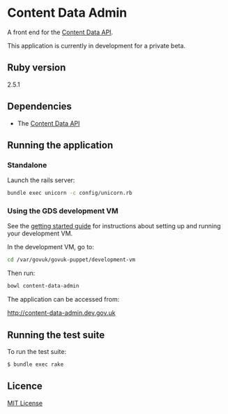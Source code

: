 # Content Data Admin

A front end for the [Content Data API].

This application is currently in development for a private beta.

## Ruby version

2.5.1

## Dependencies

* The [Content Data API]

[Content Data API]: https://github.com/alphagov/content-data-api

## Running the application

### Standalone

Launch the rails server:

```bash
bundle exec unicorn -c config/unicorn.rb
```

### Using the GDS development VM

See the [getting started guide](https://docs.publishing.service.gov.uk/getting-started.html) for instructions about setting up and running your development VM.

In the development VM, go to:

```bash
cd /var/govuk/govuk-puppet/development-vm
```

Then run:

 ```bash
 bowl content-data-admin
 ```

The application can be accessed from:

http://content-data-admin.dev.gov.uk

## Running the test suite
To run the test suite:
 ```bash
 $ bundle exec rake
 ```

## Licence

[MIT License](LICENCE)


